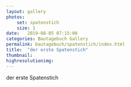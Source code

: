 ```yaml
---
layout: gallery
photos:
    set: spatenstich
    size: 1
date:   2019-08-05 07:15:00
categories: Bautagebuch Gallery
permalink: bautagebuch/spatenstich/index.html
title:  "der erste Spatenstich"
thumbnail: 
highresolutionimg: 
---
```

der erste Spatenstich